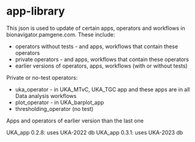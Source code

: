 # app-library

This json is used to update of certain apps, operators and workflows in bionavigator.pamgene.com.
These include: 
- operators without tests  - and apps, workflows that contain these operators
- private operators - and apps, workflows that contain these operators
- earlier versions of operators, apps, workflows (with or without tests)

Private or no-test operators:
- uka_operator - in UKA_MTvC, UKA_TGC app and these apps are in all Data analysis workflows
- plot_operator - in UKA_barplot_app
- thresholding_operator (no test)

Apps and operators of earlier version than the last one 

UKA_app 0.2.8: uses UKA-2022 db
UKA_app 0.3.1: uses UKA-2023 db

